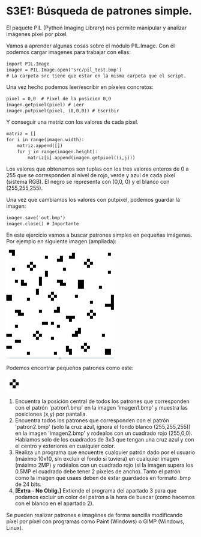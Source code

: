# S3E1: Búsqueda de patrones simple.

El paquete PIL (Python Imaging Library) nos permite manipular y analizar imágenes píxel por pixel.

Vamos a aprender algunas cosas sobre el módulo PIL.Image. Con él podemos cargar imagenes para trabajar con ellas:

    import PIL.Image
    imagen = PIL.Image.open('src/pil_test.bmp') 
    # La carpeta src tiene que estar en la misma carpeta que el script.

Una vez hecho podemos leer/escribir en píxeles concretos:

    pixel = 0,0  # Pixel de la posicion 0,0
    imagen.getpixel(pixel) # Leer
    imagen.putpixel(pixel, (0,0,0)) # Escribir

Y conseguir una matriz con los valores de cada píxel.

    matriz = []
    for i in range(imagen.width):
        matriz.append([])
        for j in range(imagen.height):
            matriz[i].append(imagen.getpixel((i,j)))

Los valores que obtenemos son tuplas con los tres valores enteros de 0 a 255 que se corresponden al nivel de rojo, verde y azul de cada píxel (sistema RGB). El negro se representa con (0,0, 0) y el blanco con (255,255,255).

Una vez que cambiamos los valores con putpixel, podemos guardar la imagen:

    imagen.save('out.bmp')
    imagen.close() # Importante

En este ejercicio vamos a buscar patrones simples en pequeñas imágenes. Por ejemplo en siguiente imagen (ampliada):

![imagen](src/ejemploImagen.PNG)

Podemos encontrar pequeños patrones como este:

![imagen](src/ejemploPatron.PNG)


1) Encuentra la posición central de todos los patrones que corresponden con el patrón 'patron1.bmp' en la imagen 'imagen1.bmp' y muestra las posiciones (x,y) por pantalla.
2) Encuentra todos los patrones que corresponden con el patrón 'patron2.bmp' (solo la cruz azul, ignora el fondo blanco (255,255,255)) en la imagen 'imagen2.bmp' y rodealos con un cuadrado rojo (255,0,0). Hablamos solo de los cuadrados de 3x3 que tengan una cruz azul y con el centro y exteriores en cualquier color.
3) Realiza un programa que encuentre cualquier patrón dado por el usuario (máximo 10x10, sin excluir el fondo si tuviera) en cualquier imagen (máximo 2MP) y rodéalos con un cuadrado rojo (si la imagen supera los 0.5MP el cuadrado debe tener 2 píxeles de ancho). Tanto el patrón como la imagen que usaes deben de estar guardados en formato .bmp de 24 bits.
4) **[Extra - No Oblig.]** Extiende el programa del apartado 3 para que podamos excluir un color del patrón a la hora de buscar (como hacemos con el blanco en el apartado 2).

Se pueden realizar patrones e imagénes de forma sencilla modificando píxel por píxel con programas como Paint (Windows) o GIMP (Windows, Linux). 